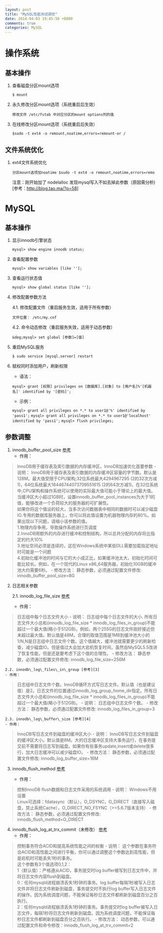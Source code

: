 ```yaml
---
layout: post
title: "MySQL性能测试调优"
date: 2014-04-03 19:45:56 +0800
comments: true
categories: MySQL
---
```


操作系统
====

基本操作
----

 1. 查看磁盘分区mount选项

    `$ mount`

 2. 永久修改分区mount选项（系统重启后生效）

    `修改文件 /etc/fstab 中对应分区的mount options列的值`

 3. 在线修改分区mount选项（系统重启后失效）

    `$sudo -t ext4 -o remount,noatime,errors=remount-or /`

文件系统优化
----

 1. ext4文件系统优化

    `分区mount选项加noatime
$sudo -t ext4 -o remount,noatime,errors=remo`

    注意：刚开始加了 nodelalloc 发现mysql写入不如去掉此参数（原因需分析)[参考：http://blog.tao.ma/?p=58]

MySQL
====

基本操作
----

 1. 显示innodb引擎状态

    `mysql> show engine innodb status;`

 2. 查看配置参数

    `mysql> show variables [like ''];`

 3. 查看运行状态值

    `mysql> show global status [like ''];`

 4. 修改配置参数方法

    4.1. 修改配置文件（重启服务生效，适用于所有参数）

       `文件位置： /etc/my.cnf`

    4.2. 命令动态修改（重启服务失效，适用于动态参数）

       `&deg;mysql> set global [参数]=[值]`

 5. 重启MySQL服务

    `$ sudo service [mysql.server] restart`

 6. 赋权同时添加用户，刷新权限
    - 语法：
    
    `mysql> grant [权限] privileges on [数据库].[对象] to [用户名]%'[机器名]' identified by '[密码]';`

    - 示例：
    
    `mysql> grant all privileges on *.* to user1@'%' identified by 'pass1';`
    `mysql> grant all privileges on *.* to user1@'localhost' identified by 'pass1';`
    `mysql> flush privileges;`

参数调整
----

 1. innodb\_buffer\_pool\_size [参考][1]
    - 作用：
> InnoDB用于缓存表及索引数据的内存缓冲区，InnoDB加速优化首要参数
    - 说明：
> InnoDB用于缓存表及索引数据的内存缓冲区容量的字节数。默认是128M。最大值受限于CPU架构;32位系统最大4294967295 (2的32次方减1)，64位系统最大18446744073709551615 (2的64次方减1)。在32位系统中,CPU架构和操作系统可以使用的实际最大值可能小于理论上的最大值。当缓冲区大小超过1GB时，设置innodb_buffer_pool_instances为大于1的值，能够改进一个负荷较大的服务器的可扩展性。  
> 如果你将这个值设的较大，当多次访问数据表中相同的数据时可以减少磁盘IO.专用的数据库服务器上，你可以将此值设置为机器物理内存的80%。如果出现以下问题，请缩小该参数的值。  
> 1.物理内存争用，导致操作系统进行页调度  
> 2.InnoDB用额外的内存进行缓冲和控制结构，所以总共分配的内存将比指定的约大10%   
> 3.地址空间必须是连续的，这在Windows系统中某些DLL需要加载指定地址时可能是一个问题   
> 4.初始化缓冲池的时间与它的大小成正比，如果缓冲池太大，初始化时间可能比较长。例如，在一个现代的Linux x86_64服务器，初始化10GB的缓冲池大约需要6秒。
    - 修改方法：
> 静态参数，必须通过配置文件修改: innodb_buffer_pool_size=8G

 2. 日志相关参数

    2.1. innodb\_log\_file\_size [参考][2]
    - 作用：
> 日志组中每个日志文件大小
    - 说明：
> 日志组中每个日志文件的大小. 所有日志文件大小总和(innodb_log_file_size * innodb_log_files_in_group)不能超过一个最大值(略小于512GB)。例如，两个255G的日志文件刚好接近但未超过最大值。默认值是48M。合理的取值范围是1MB到缓冲池大小的1/N,N是日志组中日志文件个数。这个值越大，缓冲池就需要更少的刷新检查，减少磁盘IO。但是值过大会加大宕机恢复时间，虽然自MySQL5.5改进了恢复性能，但是还是要考虑下这个值的合理性。
    - 修改方法：
> 静态参数，必须通过配置文件修改: innodb_log_file_size=256M

    2.2. innodb\_log\_files\_in\_group [参考][3]
    - 作用：
> 日志组中日志文件个数。InnoDB循环方式写日志文件。默认值（也是建议值）是2。日志文件的位置通过innodb_log_group_home_dir指定。所有日志文件大小总和(innodb_log_file_size * innodb_log_files_in_group)不能超过一个最大值(略小于512GB)。
    - 说明：
> 日志组中日志文件个数。
    - 修改方法：
> 静态参数，必须通过配置文件修改: innodb_log_files_in_group=3

    2.3. innodb\_log\_buffer\_size [参考][4]
    - 作用：
> InnoDB写日志文件到磁盘的缓冲区大小
    - 说明：
> InnoDB写日志文件到磁盘的缓冲区大小。默认值是8M。大的日志缓冲区支持大事务运行，在事务提交前不需要将日志写到磁盘。如果你有些事务update,insert或delete很多行，加大日志缓冲可以减少磁盘IO。
    - 修改方法：
> 静态参数，必须通过配置文件修改: innodb_log_buffer_size=16M

 3. innodb\_flush\_method [参考][5]

    - 作用：
> 控制InnoDB flush数据和日志文件采用的系统调用
    - 说明：
> Windows不用设置   
> Linux可选择：fdatasync（默认），O_DSYNC，O_DIRECT（直接写入磁盘，禁止系统Cache），O_DIRECT_NO_FSYNC（>=5.6.7版本支持）
    - 修改方法：
> 静态参数，必须通过配置文件修改: innodb_flush_method=O_DIRECT

 4. innodb\_flush\_log\_at\_trx\_commit（未修改） [参考][6]
    - 作用：
> 控制事务符合ACID和提高系统性能之间的权衡
    - 说明：
> 这个参数在事务符合ACID和高性能之间进行平衡，你可以通过调整这个参数达到高性能，但是宕机时可能丢失1秒的事务。  
> 这个参数有3个值选项0,1,2：   
> 1（默认值）：严格遵从ACID，事务提交时log buffer被写到日志文件中，并将日志文件内容flush到磁盘。  
> 0：任何mysqld进程崩溃丢失1秒钟的事务。log buffer每隔1秒被写入日志文件并将日志文件刷新到磁盘，事务提交时不执行log buffer写入日志文件的操作。因为系统调度问题，不能保证每秒日志文件都刷新到磁盘百分之百执行。   
> 2：任何mysqld进程崩溃丢失1秒钟的事务。事务提交时log buffer被写入日志文件，每隔1秒将日志文件刷新到磁盘。因为系统调度问题，不能保证每秒日志文件都刷新到磁盘百分之百执行。
    - 修改方法：
> 动态参数，可以通过配置文件和命令修改：innodb_flush_log_at_trx_commit=2 


  [1]: http://dev.mysql.com/doc/refman/5.6/en/innodb-parameters.html#sysvar_innodb_buffer_pool_size
  [2]: http://dev.mysql.com/doc/refman/5.6/en/innodb-parameters.html#sysvar_innodb_log_file_size
  [3]: http://dev.mysql.com/doc/refman/5.6/en/innodb-parameters.html#sysvar_innodb_log_files_in_group
  [4]: http://dev.mysql.com/doc/refman/5.6/en/innodb-parameters.html#sysvar_innodb_log_buffer_size
  [5]: http://dev.mysql.com/doc/refman/5.6/en/innodb-parameters.html#sysvar_innodb_flush_method
  [6]: http://dev.mysql.com/doc/refman/5.6/en/innodb-parameters.html#sysvar_innodb_flush_log_at_trx_commit

